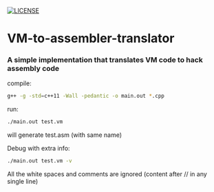 [![LICENSE](https://img.shields.io/badge/license-Anti%20996-blue.svg)](https://github.com/996icu/996.ICU/blob/master/LICENSE)
# VM-to-assembler-translator
### A simple implementation that translates VM code to hack assembly code

compile:
```bash
g++ -g -std=c++11 -Wall -pedantic -o main.out *.cpp
```
run:
```bash
./main.out test.vm 
```
will generate test.asm (with same name)


Debug with extra info:
```bash
./main.out test.vm -v
```

All the white spaces and comments are ignored (content after // in any single line)


